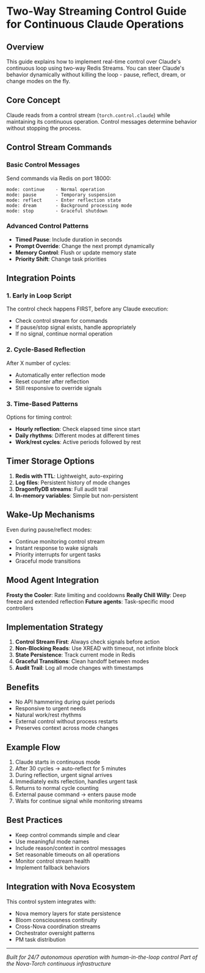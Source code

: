 # Two-Way Streaming Control Guide for Continuous Claude Operations

## Overview

This guide explains how to implement real-time control over Claude's continuous loop using two-way Redis Streams. You can steer Claude's behavior dynamically without killing the loop - pause, reflect, dream, or change modes on the fly.

## Core Concept

Claude reads from a control stream (`torch.control.claude`) while maintaining its continuous operation. Control messages determine behavior without stopping the process.

## Control Stream Commands

### Basic Control Messages

Send commands via Redis on port 18000:

```
mode: continue    - Normal operation
mode: pause       - Temporary suspension
mode: reflect     - Enter reflection state
mode: dream       - Background processing mode
mode: stop        - Graceful shutdown
```

### Advanced Control Patterns

- **Timed Pause**: Include duration in seconds
- **Prompt Override**: Change the next prompt dynamically
- **Memory Control**: Flush or update memory state
- **Priority Shift**: Change task priorities

## Integration Points

### 1. Early in Loop Script

The control check happens FIRST, before any Claude execution:
- Check control stream for commands
- If pause/stop signal exists, handle appropriately
- If no signal, continue normal operation

### 2. Cycle-Based Reflection

After X number of cycles:
- Automatically enter reflection mode
- Reset counter after reflection
- Still responsive to override signals

### 3. Time-Based Patterns

Options for timing control:
- **Hourly reflection**: Check elapsed time since start
- **Daily rhythms**: Different modes at different times
- **Work/rest cycles**: Active periods followed by rest

## Timer Storage Options

1. **Redis with TTL**: Lightweight, auto-expiring
2. **Log files**: Persistent history of mode changes
3. **DragonflyDB streams**: Full audit trail
4. **In-memory variables**: Simple but non-persistent

## Wake-Up Mechanisms

Even during pause/reflect modes:
- Continue monitoring control stream
- Instant response to wake signals
- Priority interrupts for urgent tasks
- Graceful mode transitions

## Mood Agent Integration

**Frosty the Cooler**: Rate limiting and cooldowns
**Really Chill Willy**: Deep freeze and extended reflection
**Future agents**: Task-specific mood controllers

## Implementation Strategy

1. **Control Stream First**: Always check signals before action
2. **Non-Blocking Reads**: Use XREAD with timeout, not infinite block
3. **State Persistence**: Track current mode in Redis
4. **Graceful Transitions**: Clean handoff between modes
5. **Audit Trail**: Log all mode changes with timestamps

## Benefits

- No API hammering during quiet periods
- Responsive to urgent needs
- Natural work/rest rhythms
- External control without process restarts
- Preserves context across mode changes

## Example Flow

1. Claude starts in continuous mode
2. After 30 cycles → auto-reflect for 5 minutes
3. During reflection, urgent signal arrives
4. Immediately exits reflection, handles urgent task
5. Returns to normal cycle counting
6. External pause command → enters pause mode
7. Waits for continue signal while monitoring streams

## Best Practices

- Keep control commands simple and clear
- Use meaningful mode names
- Include reason/context in control messages
- Set reasonable timeouts on all operations
- Monitor control stream health
- Implement fallback behaviors

## Integration with Nova Ecosystem

This control system integrates with:
- Nova memory layers for state persistence
- Bloom consciousness continuity
- Cross-Nova coordination streams
- Orchestrator oversight patterns
- PM task distribution

---

*Built for 24/7 autonomous operation with human-in-the-loop control*
*Part of the Nova-Torch continuous infrastructure*